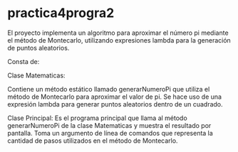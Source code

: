 # practica4progra2


El proyecto implementa un algoritmo para aproximar el número pi mediante el método de Montecarlo, utilizando expresiones lambda para la generación de puntos aleatorios.

Consta de:


Clase Matematicas:

Contiene un método estático llamado generarNumeroPi que utiliza el método de Montecarlo para aproximar el valor de pi. 
Se hace uso de una expresión lambda para generar puntos aleatorios dentro de un cuadrado.

Clase Principal: 
Es el programa principal que llama al método generarNumeroPi de la clase Matematicas y muestra el resultado por pantalla.
Toma un argumento de línea de comandos que representa la cantidad de pasos utilizados en el método de Montecarlo.
